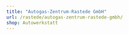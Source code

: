 ```yaml
---
title: "Autogas-Zentrum-Rastede GmbH"
url: /rastede/autogas-zentrum-rastede-gmbh/
shop: Autowerkstatt
---
```


